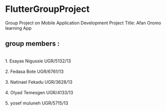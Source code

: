 # FlutterGroupProject
Group Project on Mobile Application Development 
Project Title: Afan Oromo learning App
## group members :<br/>
<br/>1. Esayas Nigussie UGR/5132/13<br/>
<br/>2. Fedasa Bote UGR/6761/13<br/>
<br/>3. Natinael Fekadu UGR/3628/13<br/>
<br/>4. Olyad Temesgen UGR/4133/13<br/>
<br/>5. yosef muluneh UGR/5715/13<br/>


